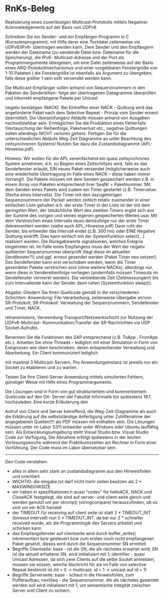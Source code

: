 # RnKs-Beleg

Realisierung eines zuverlässigen Multicast-Protokolls mittels Negativer Acknowledgements auf der Basis von UDPv6

Schreiben Sie ein Sender- und ein Empfänger-Programm in C (Konsolenprogramm), mit Hilfe
derer eine Textdatei zeilenweise via UDPv6/IPv6- übertragen werden kann. Dem Sender und den
Empfängern werden der Dateiname (zu sendende Datei bzw. Dateiname für die Speicherung), die
IPv6- Multicast-Adresse und der Port als Programmargumente übergeben, um eine Datei
zeilenweise auf der Basis eines ARQ-Protokollmechanismus und einer vorgebbaren Fenstergröße
von 1-10 Paketen ( die Fenstergröße ist ebenfalls als Argument zu übergeben, falls diese größer 1
sein soll) versendet werden kann.

Die Multicast-Empfänger sollen anhand von Sequenznummern in den Paketen die Sendereihen-
folge der übertragenen Datagramme überprüfen und inkorrekt empfangene Pakete per Unicast

negativ bestätigen (NACK). Bei Eintreffen einer NACK - Quittung wird das angeforderte Paket
nach dem Selective Repeat - Prinzip vom Sender erneut übermittelt. Die Überprüfungen/ Abläufe
müssen anhand von Ausgaben nachvollziehbar sein. Ermöglichen Sie die Produktion eines
Fehlerfalls (Vertauschung der Reihenfolge, Paketverlust etc., negative Quittungen sollen allerdings
NICHT verloren gehen).
Fertigen Sie für die unterschiedlichen Abläufe Weg-Zeit Diagramme an unter Beachtung des
zeitsynchronen Systems! Nutzen Sie dazu die Zustandsdiagramme (APL-Hinweise.pdf).

Hinweis:
Wir wollen für die APL vereinfachend ein quasi zeitsynchrones System annehmen, d.h. zu Beginn
eines Zeitschlitzes wird, falls es das Sendefenster erlaubt, EIN neues Paket versendet
(möglicherweise auch eine wiederholte Übertragung im Falle eines NACK – diese haben immer
Vorrang!). Die Pakete müssen mit dem Senden gespeichert werden z.B. in einem Array von
Paketen entsprechend ihrer SeqNr = Paketnummer. Mit dem Senden eines Pakets wird zudem ein
Timer gestartet (z.B. Timervalue: 3fache eines Intervalls).
Die Timer mit den dazugehörigen Sequenznummern der Packet werden zeitlich relativ zueinander
in einer einfachen Liste gehalten d.h. der erste Timer in der Liste ist der mit dem geringsten Wert,
der tatsächliche Wert des zweiten Timers ergibt sich aus der Summe des vorigen und seines
eigenen gespeicherten Wertes usw. Mit dem Verstreichen eines Intervalls muss demzufolge nur der
erste Timer dekrementiert werden (siehe auch APL_Hinweise.pdf)
Dann ruht der Sender, bis entweder das Intervall endet (z.B. 300 ms) oder EINE Negative Quittung
eintrifft. Dies kann einfach mit der Systemfunktion select(...) realisiert werden. Die Rückgabewerte
signalisieren, welches Ereignis eingetreten ist. Im Falle eines Empfangens muss der Wert der
negativ quittierten Sequenznummer überprüft (liegt diese im aktuellen Sendfenster?!) und ggf.
erneut gesendet werden (Paket Timer neu setzen!). Das Sendefenster kann erst verschoben werden,
wenn die Timer gesendeter Pakete verstrichen sind (ohne weitere NACKs), allerdings nur, wenn
diese in Sendereihenfolge vorliegen (andernfalls müssen Timeouts im Sendefenster vermerkt
werden).
Die verbleibende Zeit (Zeitmessungen!) bis zum Intervallende kann der Sender dann ruhen
(Systemfunktion sleep()).

Abgabe:
Gliedern Sie Ihren Quellcode gemäß in die verschiedenen Schichten:
Anwendung: File-Verarbeitung, zeilenweise Übergabe an/von SR-Protokoll;
SR-Protokoll: Verwaltung der Sequenznummern, Sendefenster und Timer, NACK,

retransmisions; Verwendung Transport/Netzwerkschicht zur Nutzung der UDPv6-Multicast-
Kommunikation;Transfer der SR-Nachrichten via UDP Socket-Aufrufe).

Benennen Sie die Funktionen des SAP entsprechend (z.B. ToApp , FromApp etc.).
Arbeiten Sie ohne Threads – lediglich mit einer Simulation in Form von Ereignissen wie oben
beschrieben, deren entsprechender Verwaltung und Abarbeitung. Ein Client kommuniziert lediglich

mit maximal 3 Multicast-Servern. Pro Anwendungsinstanz ist jeweils nur ein Socket zu etablieren
und zu warten.

Testen Sie Ihre Client-Server Anwendung mittels simulierten Fehlern, günstiger Weise mit Hilfe
eines Programmarguments.

Die Lösungen sind in Form von gut strukturiertem und kommentiertem Quellcode auf den Git-
Server der Fakultät Informatik bis spätestens 18.1. hochzuladen. Eine kurze Erläuterung den

Aufruf von Client und Server betreffend, die Weg-Zeit-Diagramme als auch die Erklärung
auf die selbstständige Anfertigung unter Zuhilfenahme der angegebenen Quellen!!!! als PDF
müssen mit enthalten sein. Die Lösungen müssen unter im Labor S311 entweder unter Windows
oder Ubuntu lauffähig sein. Als Entwicklungsumgebung steht Visual Studio bzw. Visual Studio
Code zur Verfügung.
Die Abnahme erfolgt spätestens in der letzten Vorlesungswoche während der Praktikumszeiten am
Rechner in Form einer Vorführung. Der Code muss im Labor übersetzbar sein.

--------------------------------

Den Code verstehen:

* alles in allem sehr stark an zustandsdiagramm aus den Hinweisfolien und orientiert
* WICHTIG: die eingabe.txt darf nicht mehr zeilen besitzen als 2 * MAXWINDOWSIZE
* wir haben in spezifikationen.h quasi "codes" für helloACK, NACK und CloseACK festgelegt, die sind auf server- und client-seite gleich und werden genutzt um per strcmp() (stringcompare) herauszufinden, ob es sich um ein ACK handelt
* der TIMEOUT für receiving auf client seite ist statt 3 * TIMEOUT_INT (timeout intervall) nun 5 * TIMEOUT_INT, da bei nur 3 * schneller received wurde, als die Programmlogik des Servers arbeitet und schicken kann
* das Empfangsfenster auf clientseite wird durch buffer_write() inkrementiert bzw gesteuert bzw zum ersten noch nicht empfangenen Paket gesetzt, dieses wird durch die Sequenznummer SN ermittelt
* Begriffe Clientseite: base - ist die SN, die als nächstes erwartet wird; SN ist die aktuell erhaltene SN, wird initialisiert mit 1; identifier - quasi Unicast Adressen, da sich zwei Clients auf die selbe Socket anmelden, müssen sie wissen, welche Nachricht für sie im Falle von selective Repeat bestimmt ist (id = 0 -> multicast; id = 1 -> unicast auf id = 1)
* Begriffe Serverseite: base - schaut in die Hinweisfolien, zum Pufferaufbau; nextSeq - die Sequenznummer, die als nächstes gesendet werden soll wird initialisiert mit 1, um semantische Integität zwischen Server und Client zu sichern.
